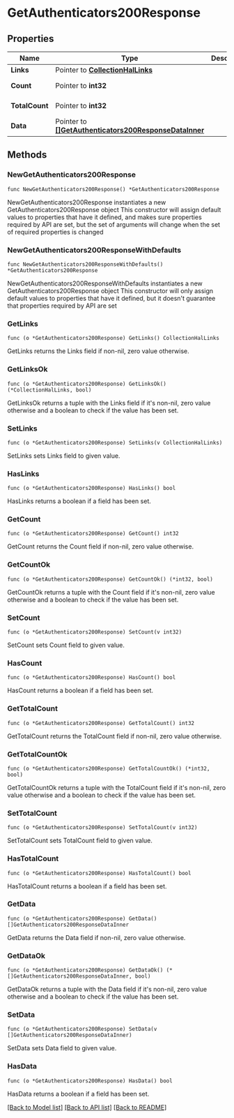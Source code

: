 # GetAuthenticators200Response

## Properties

Name | Type | Description | Notes
------------ | ------------- | ------------- | -------------
**Links** | Pointer to [**CollectionHalLinks**](CollectionHalLinks.md) |  | [optional] 
**Count** | Pointer to **int32** |  | [optional] [readonly] 
**TotalCount** | Pointer to **int32** |  | [optional] [readonly] 
**Data** | Pointer to [**[]GetAuthenticators200ResponseDataInner**](GetAuthenticators200ResponseDataInner.md) |  | [optional] [readonly] 

## Methods

### NewGetAuthenticators200Response

`func NewGetAuthenticators200Response() *GetAuthenticators200Response`

NewGetAuthenticators200Response instantiates a new GetAuthenticators200Response object
This constructor will assign default values to properties that have it defined,
and makes sure properties required by API are set, but the set of arguments
will change when the set of required properties is changed

### NewGetAuthenticators200ResponseWithDefaults

`func NewGetAuthenticators200ResponseWithDefaults() *GetAuthenticators200Response`

NewGetAuthenticators200ResponseWithDefaults instantiates a new GetAuthenticators200Response object
This constructor will only assign default values to properties that have it defined,
but it doesn't guarantee that properties required by API are set

### GetLinks

`func (o *GetAuthenticators200Response) GetLinks() CollectionHalLinks`

GetLinks returns the Links field if non-nil, zero value otherwise.

### GetLinksOk

`func (o *GetAuthenticators200Response) GetLinksOk() (*CollectionHalLinks, bool)`

GetLinksOk returns a tuple with the Links field if it's non-nil, zero value otherwise
and a boolean to check if the value has been set.

### SetLinks

`func (o *GetAuthenticators200Response) SetLinks(v CollectionHalLinks)`

SetLinks sets Links field to given value.

### HasLinks

`func (o *GetAuthenticators200Response) HasLinks() bool`

HasLinks returns a boolean if a field has been set.

### GetCount

`func (o *GetAuthenticators200Response) GetCount() int32`

GetCount returns the Count field if non-nil, zero value otherwise.

### GetCountOk

`func (o *GetAuthenticators200Response) GetCountOk() (*int32, bool)`

GetCountOk returns a tuple with the Count field if it's non-nil, zero value otherwise
and a boolean to check if the value has been set.

### SetCount

`func (o *GetAuthenticators200Response) SetCount(v int32)`

SetCount sets Count field to given value.

### HasCount

`func (o *GetAuthenticators200Response) HasCount() bool`

HasCount returns a boolean if a field has been set.

### GetTotalCount

`func (o *GetAuthenticators200Response) GetTotalCount() int32`

GetTotalCount returns the TotalCount field if non-nil, zero value otherwise.

### GetTotalCountOk

`func (o *GetAuthenticators200Response) GetTotalCountOk() (*int32, bool)`

GetTotalCountOk returns a tuple with the TotalCount field if it's non-nil, zero value otherwise
and a boolean to check if the value has been set.

### SetTotalCount

`func (o *GetAuthenticators200Response) SetTotalCount(v int32)`

SetTotalCount sets TotalCount field to given value.

### HasTotalCount

`func (o *GetAuthenticators200Response) HasTotalCount() bool`

HasTotalCount returns a boolean if a field has been set.

### GetData

`func (o *GetAuthenticators200Response) GetData() []GetAuthenticators200ResponseDataInner`

GetData returns the Data field if non-nil, zero value otherwise.

### GetDataOk

`func (o *GetAuthenticators200Response) GetDataOk() (*[]GetAuthenticators200ResponseDataInner, bool)`

GetDataOk returns a tuple with the Data field if it's non-nil, zero value otherwise
and a boolean to check if the value has been set.

### SetData

`func (o *GetAuthenticators200Response) SetData(v []GetAuthenticators200ResponseDataInner)`

SetData sets Data field to given value.

### HasData

`func (o *GetAuthenticators200Response) HasData() bool`

HasData returns a boolean if a field has been set.


[[Back to Model list]](../README.md#documentation-for-models) [[Back to API list]](../README.md#documentation-for-api-endpoints) [[Back to README]](../README.md)


